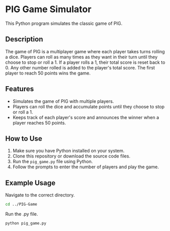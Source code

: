 # PIG Game Simulator

This Python program simulates the classic game of PIG.

## Description

The game of PIG is a multiplayer game where each player takes turns rolling a dice. Players can roll as many times as they want in their turn until they choose to stop or roll a 1. If a player rolls a 1, their total score is reset back to 0. Any other number rolled is added to the player's total score. The first player to reach 50 points wins the game.

## Features

- Simulates the game of PIG with multiple players.
- Players can roll the dice and accumulate points until they choose to stop or roll a 1.
- Keeps track of each player's score and announces the winner when a player reaches 50 points.

## How to Use

1. Make sure you have Python installed on your system.
2. Clone this repository or download the source code files.
3. Run the `pig_game.py` file using Python.
4. Follow the prompts to enter the number of players and play the game.

## Example Usage
Navigate to the correct directory.
```bash
cd ../PIG-Game
```
Run the .py file.
```bash
python pig_game.py
```
